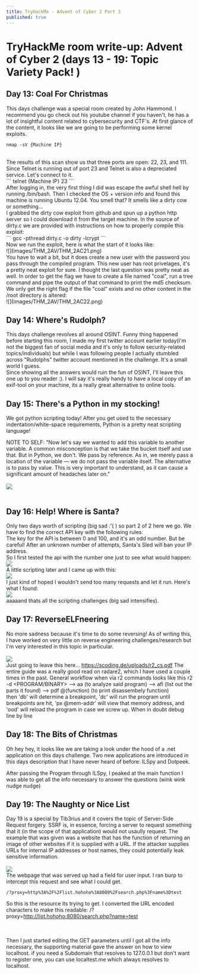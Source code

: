 ```yaml
---
title: TryHackMe - Advent of Cyber 2 Part 3
published: true
---
```


# [](#header-1)TryHackMe room write-up: Advent of Cyber 2 (days 13 - 19: Topic Variety Pack! )

## Day 13: Coal For Christmas

This days challenge was a special room created by John Hammond. I recommend you go check out his youtube channel if you haven't, he has a lot of insightful content related to cybersecurity and CTF's. At first glance of the content, it looks like we are going to be performing some kernel exploits. 
<br/>
```
nmap -sV {Machine IP}
```
<br/>
The results of this scan show us that three ports are open: 22, 23, and 111. Since Telnet is running out of port 23 and Telnet is also a depreciated service. Let's connect to it.
<br/>
```
telnet {Machine IP} 23
```
<br/>
After logging in, the very first thing I did was escape the awful shell hell by running /bin/bash. Then I checked the OS + version info and found this machine is running Ubuntu 12.04. You smell that? It smells like a dirty cow or something...
<br/>
I grabbed the dirty cow exploit from github and spun up a python http server so I could download it from the target machine. In the source of dirty.c we are provided with instructions on how to properly compile this exploit:
<br/>
```
gcc -pthread dirty.c -o dirty -lcrypt
```
<br/>
Now we run the exploit, here is what the start of it looks like:
<br/>
![](images/THM_2AV/THM_2AC21.png)
<br/>
You have to wait a bit, but it does create a new user with the password you pass through the compiled program. This new user has root privelages, it's a pretty neat exploit for sure. I thought the last question was pretty neat as well. In order to get the flag we have to create a file named "coal", run a tree command and pipe the output of that command to print the md5 checksum. We only get the right flag if the file "coal" exists and no other content in the /root directory is altered:
<br/>
![](images/THM_2AV/THM_2AC22.png)
<br/>

## Day 14: Where's Rudolph?

This days challenge revolves all around OSINT. Funny thing happened before starting this room, I made my first twitter account earlier today(I'm not the biggest fan of social media and it's only to follow security-related topics/individuals) but while I was following people I actually stumbled across "Rudolphs" twitter account mentioned in the challenge. It's a small world I guess.
<br/>
Since showing all the answers would ruin the fun of OSINT, I'll leave this one up to you reader :). I will say it's really handy to have a local copy of an exif-tool on your machine, its a really great alternative to online tools.

## Day 15: There's a Python in my stocking!

We got python scripting today! After you get used to the necessary indentation/white-space requirements, Python is a pretty neat scripting language!
<br/>

NOTE TO SELF: "Now let's say we wanted to add this variable to another variable. A common misconception is that we take the bucket itself and use that. But in Python, we don't. We pass by reference. As in, we merely pass a location of the variable — we do not pass the variable itself. The alternative is to pass by value. This is very important to understand, as it can cause a significant amount of headaches later on."
<br/>
<br/>
![](images/THM_2AV/THM_2AC23.png)
<br/>
<br/>

## Day 16: Help! Where is Santa?

Only two days worth of scripting (big sad :'(  ) so part 2 of 2 here we go. We have to find the correct API key with the following rules:
<br/>
 The key for the API is between 0 and 100, and it's an odd number. But be careful! After an unknown number of attempts, Santa's Sled will ban your IP address.
<br/>
So I first tested the api with the number one just to see what would happen:
<br/>
![](images/THM_2AV/THM_2AC24.png)
<br/>
A little scripting later and I came up with this:
<br/>
![](images/THM_2AV/THM_2AC25.png)
<br/>
I just kind of hoped I wouldn't send too many requests and let it run. Here's what I found:
<br/>
![](images/THM_2AV/THM_2AC26.png)
<br/>
aaaaand thats all the scripting challenges (big sad intensifies).

## Day 17: ReverseELFneering 

No more sadness because it's time to do some reversing! As of writing this, I have worked on very little on reverse engineering challenges/research but I'm very interested in this topic in particular. 
<br/>
<br/>
![](images/THM_2AV/THM_2AC27.png)
<br/>
Just going to leave this here... https://scoding.de/uploads/r2_cs.pdf
The entire guide was a really good read on radare2, which I have used a couple times in the past. 
General workflow when via r2 commands looks like this
r2 -d <PROGRAM/BINARY>  --> aa (to analyze said program) --> afl (list out the parts it found) --> pdf @(function) (to print disassembely function)
<br/>
then 'db' will determine a breakpoint, 'dc' will run the program until breakpoints are hit, 'px @mem-addr' will view that memory address, and 'ood' will reload the program in case we screw up. When in doubt debug line by line

## Day 18: The Bits of Christmas

Oh hey hey, it looks like we are taking a look under the hood of a .net application on this days challenge. Two new applications are introduced in this days description that I have never heard of before: ILSpy and Dotpeek. 

After passing the Program through ILSpy, I peaked at the main function I was able to get all the info necessary to answer the questions (wink wink nudge nudge)

## Day 19: The Naughty or Nice List

Day 19 is a special by Tib3rius and it covers the topic of Server-Side Request forgery. SSRF is, in essence, forcing a server to request something that it (in the scope of that application) would not usaully request. The example that was given was a website that has the function of returning an image of other websites if it is supplied with a URL. If the attacker supplies URLs for internal IP addresses or host names, they could potentially leak sensitive information.
<br/>
<br/>
![](images/THM_2AV/THM_2AC28.png)
<br/>
The webpage that was served up had a field for user input. I ran burp to intercept this request and see what I could get.
<br/>
```
/?proxy=http%3A%2F%2Flist.hohoho%3A8080%2Fsearch.php%3Fname%3Dtest
```
So this is the resource its trying to get. I converted the URL encoded characters to make this readable: /?proxy=http://list.hohoho:8080/search.php?name=test

<br/>
<br/>
Then I just started editing the GET parameters until I got all the info necessary, the supporting material gave the answer on how to view localhost. if you need a Subdomain that resolves to 127.0.0.1 but don't want to register one, you can use localtest.me which always resolves to localhost. 
